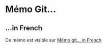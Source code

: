 # Mémo Git...
## ...in French

Ce mémo est visible sur [Mémo git... in French](ludo.boa.github.io/Memo-Git)
